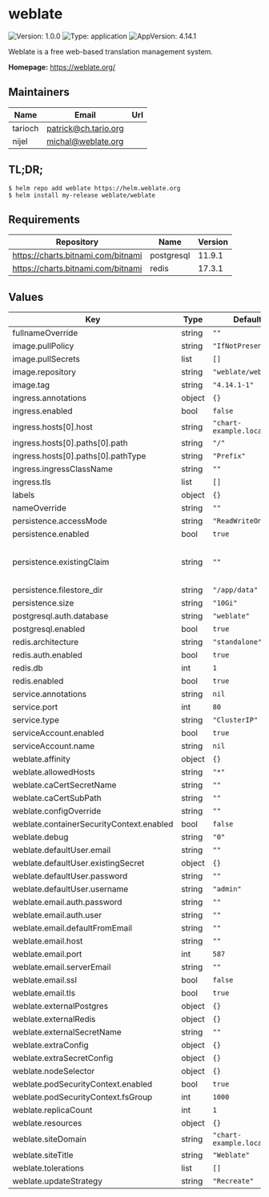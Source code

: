 # weblate

![Version: 1.0.0](https://img.shields.io/badge/Version-1.0.0-informational?style=flat-square) ![Type: application](https://img.shields.io/badge/Type-application-informational?style=flat-square) ![AppVersion: 4.14.1](https://img.shields.io/badge/AppVersion-4.14.1-informational?style=flat-square)

Weblate is a free web-based translation management system.

**Homepage:** <https://weblate.org/>

## Maintainers

| Name | Email | Url |
| ---- | ------ | --- |
| tarioch | <patrick@ch.tario.org> |  |
| nijel | <michal@weblate.org> |  |

## TL;DR;

```console
$ helm repo add weblate https://helm.weblate.org
$ helm install my-release weblate/weblate
```

## Requirements

| Repository | Name | Version |
|------------|------|---------|
| https://charts.bitnami.com/bitnami | postgresql | 11.9.1 |
| https://charts.bitnami.com/bitnami | redis | 17.3.1 |

## Values

| Key | Type | Default | Description |
|-----|------|---------|-------------|
| fullnameOverride | string | `""` |  |
| image.pullPolicy | string | `"IfNotPresent"` |  |
| image.pullSecrets | list | `[]` |  |
| image.repository | string | `"weblate/weblate"` |  |
| image.tag | string | `"4.14.1-1"` |  |
| ingress.annotations | object | `{}` |  |
| ingress.enabled | bool | `false` |  |
| ingress.hosts[0].host | string | `"chart-example.local"` |  |
| ingress.hosts[0].paths[0].path | string | `"/"` |  |
| ingress.hosts[0].paths[0].pathType | string | `"Prefix"` |  |
| ingress.ingressClassName | string | `""` |  |
| ingress.tls | list | `[]` |  |
| labels | object | `{}` |  |
| nameOverride | string | `""` |  |
| persistence.accessMode | string | `"ReadWriteOnce"` |  |
| persistence.enabled | bool | `true` |  |
| persistence.existingClaim | string | `""` | Use an existing volume claim |
| persistence.filestore_dir | string | `"/app/data"` |  |
| persistence.size | string | `"10Gi"` |  |
| postgresql.auth.database | string | `"weblate"` |  |
| postgresql.enabled | bool | `true` |  |
| redis.architecture | string | `"standalone"` |  |
| redis.auth.enabled | bool | `true` |  |
| redis.db | int | `1` |  |
| redis.enabled | bool | `true` |  |
| service.annotations | string | `nil` |  |
| service.port | int | `80` |  |
| service.type | string | `"ClusterIP"` |  |
| serviceAccount.enabled | bool | `true` |  |
| serviceAccount.name | string | `nil` |  |
| weblate.affinity | object | `{}` |  |
| weblate.allowedHosts | string | `"*"` |  |
| weblate.caCertSecretName | string | `""` |  |
| weblate.caCertSubPath | string | `""` |  |
| weblate.configOverride | string | `""` |  |
| weblate.containerSecurityContext.enabled | bool | `false` |  |
| weblate.debug | string | `"0"` |  |
| weblate.defaultUser.email | string | `""` |  |
| weblate.defaultUser.existingSecret | object | `{}` |  |
| weblate.defaultUser.password | string | `""` |  |
| weblate.defaultUser.username | string | `"admin"` |  |
| weblate.email.auth.password | string | `""` |  |
| weblate.email.auth.user | string | `""` |  |
| weblate.email.defaultFromEmail | string | `""` |  |
| weblate.email.host | string | `""` |  |
| weblate.email.port | int | `587` |  |
| weblate.email.serverEmail | string | `""` |  |
| weblate.email.ssl | bool | `false` |  |
| weblate.email.tls | bool | `true` |  |
| weblate.externalPostgres | object | `{}` |  |
| weblate.externalRedis | object | `{}` |  |
| weblate.externalSecretName | string | `""` |  |
| weblate.extraConfig | object | `{}` |  |
| weblate.extraSecretConfig | object | `{}` |  |
| weblate.nodeSelector | object | `{}` |  |
| weblate.podSecurityContext.enabled | bool | `true` |  |
| weblate.podSecurityContext.fsGroup | int | `1000` |  |
| weblate.replicaCount | int | `1` |  |
| weblate.resources | object | `{}` |  |
| weblate.siteDomain | string | `"chart-example.local"` |  |
| weblate.siteTitle | string | `"Weblate"` |  |
| weblate.tolerations | list | `[]` |  |
| weblate.updateStrategy | string | `"Recreate"` |  |
